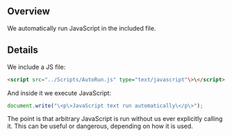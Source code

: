 

## Overview

We automatically run JavaScript in the included file.

## Details

We include a JS file:

```html
<script src="../Scripts/AutoRun.js" type="text/javascript"\>\</script>
```

And inside it we execute JavaScript:

```javascript
document.write("\<p\>JavaScript text run automatically\</p\>");
```

The point is that arbitrary JavaScript is run without us ever explicitly
calling it. This can be useful or dangerous, depending on how it is
used.

 
<script src="/javascripts/dev-web/AutoRun.js" type="text/javascript"></script>
